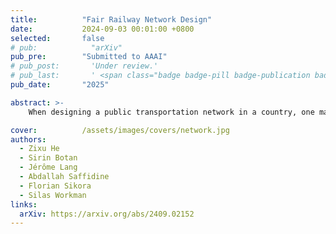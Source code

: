 ```yaml
---
title:          "Fair Railway Network Design"
date:           2024-09-03 00:01:00 +0800
selected:       false
# pub:            "arXiv"
pub_pre:        "Submitted to AAAI"
# pub_post:       'Under review.'
# pub_last:       ' <span class="badge badge-pill badge-publication badge-success">Spotlight</span>'
pub_date:       "2025"

abstract: >-
    When designing a public transportation network in a country, one may want to minimise the sum of travel duration of all inhabitants. This corresponds to a purely utilitarian view and does not involve any fairness consideration, as the resulting network will typically benefit the capital city and/or large central cities while leaving some peripheral cities behind. On the other hand, a more egalitarian view will allow some people to travel between peripheral cities without having to go through a central city. We define a model, propose algorithms for computing solution networks, and report on experiments based on real data.

cover:          /assets/images/covers/network.jpg
authors:
  - Zixu He
  - Sirin Botan
  - Jérôme Lang
  - Abdallah Saffidine
  - Florian Sikora
  - Silas Workman
links:
  arXiv: https://arxiv.org/abs/2409.02152
---
```

